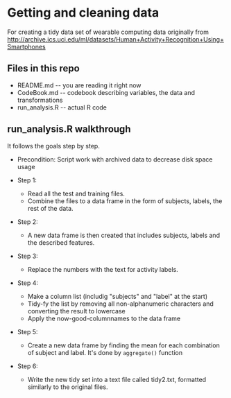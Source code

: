 # Getting and cleaning data

For creating a tidy data set of wearable computing data originally from http://archive.ics.uci.edu/ml/datasets/Human+Activity+Recognition+Using+Smartphones

## Files in this repo
* README.md -- you are reading it right now
* CodeBook.md -- codebook describing variables, the data and transformations
* run_analysis.R -- actual R code


## run_analysis.R walkthrough
It follows the goals step by step.

* Precondition: Script work with archived data to decrease disk space usage 
* Step 1:
  * Read all the test and training files.
  * Combine the files to a data frame in the form of subjects, labels, the rest of the data.

* Step 2:
  * A new data frame is then created that includes subjects, labels and the described features.

* Step 3:
  * Replace the numbers with the text for activity labels.

* Step 4:
  * Make a column list (includig "subjects" and "label" at the start)
  * Tidy-fy the list by removing all non-alphanumeric characters and converting the result to lowercase
  * Apply the now-good-columnnames to the data frame
  
* Step 5:
  * Create a new data frame by finding the mean for each combination of subject and label. It's done by `aggregate()` function
  
* Step 6:
  * Write the new tidy set into a text file called tidy2.txt, formatted similarly to the original files.